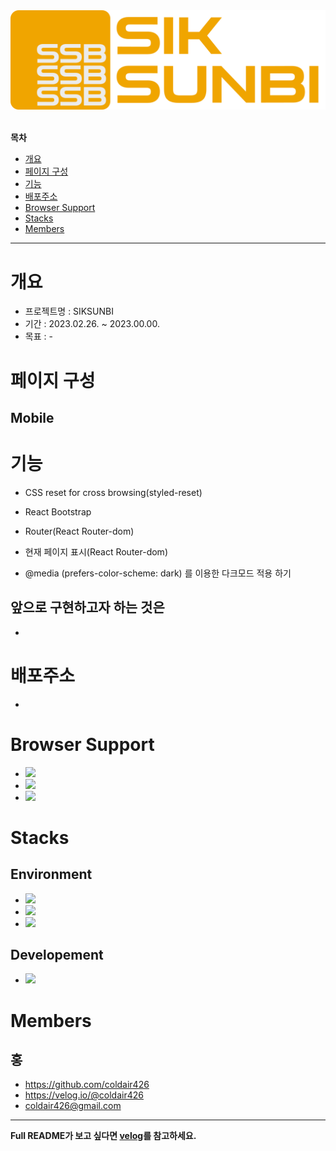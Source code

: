<div align = "center"><img src="./README_src/logo.png" alt="hosaroun-logo" width="700px"></div>
<br/>
<!-- 목차 -->

**목차**

<ul>
    <li><a href="#개요">개요</a></li>
    <li><a href="#페이지-구성">페이지 구성</a></li>
    <li><a href="#기능">기능</a></li>
    <li><a href="#배포주소">배포주소</a></li>
    <li><a href="#browser-support">Browser Support</a></li>
    <li><a href="#stacks">Stacks</a></li>
    <li><a href="#members">Members</a></li>
</ul>

---

# 개요

- 프로젝트명 : SIKSUNBI
- 기간 : 2023.02.26. ~ 2023.00.00.
- 목표 : -

# 페이지 구성

## Mobile

# 기능

- CSS reset for cross browsing(styled-reset)
- React Bootstrap
- Router(React Router-dom)
- 현재 페이지 표시(React Router-dom)

- @media (prefers-color-scheme: dark) 를 이용한 다크모드 적용 하기

<!-- - Mobile sticky header(CSS)
- Mobile navigation box(React)
- Location map(Kakao map api)
- Copy alert(React Bootstrap)
- Carousel slider(React Bootstrap) -->

## 앞으로 구현하고자 하는 것은

-

# 배포주소

-

# Browser Support

- <img src = "https://img.shields.io/badge/chrome-support-success?style=flat&logo=googlechrome&logoColor=white&labelColor=4285F4" height = "25x">
- <img src = "https://img.shields.io/badge/Edge-support-success?style=flat&logo=microsoftedge&logoColor=white&labelColor=0078D7" height = "25px">
- <img src = "https://img.shields.io/badge/safari-support-success?style=flat&logo=safari&logoColor=white&labelColor=000000" height = "25px">

# Stacks

## Environment

- <img src = "https://img.shields.io/badge/VSCode-007ACC?logo=visual studio code" height = "30px">
- <img src = "https://img.shields.io/badge/Git-white?logo=git" height = "30px">
- <img src = "https://img.shields.io/badge/GitHub-181717?logo=github" height = "30px">

## Developement

- <img src = "https://img.shields.io/badge/React-white?logo=react" height = "30px">

# Members

## 홍

- https://github.com/coldair426
- https://velog.io/@coldair426
- coldair426@gmail.com

---

**Full README가 보고 싶다면 [velog]()를 참고하세요.**
